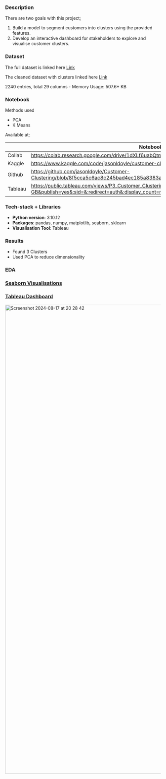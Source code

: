 ### Description

There are two goals with this project;

1. Build a model to segment customers into clusters using the provided features.
2. Develop an interactive dashboard for stakeholders to explore and visualise customer clusters.

### Dataset

The full dataset is linked here [Link](https://github.com/jasonldoyle/Customer-Clustering/blob/8f5cca5c6ac8c245bad4ec185a8383a6028aea1d/Datasets/customer_segmentation.csv)

The cleaned dataset with clusters linked here [Link](https://github.com/jasonldoyle/Customer-Clustering/blob/8f5cca5c6ac8c245bad4ec185a8383a6028aea1d/Datasets/Customer_segmentation_cleaned.csv)

2240 entries, total 29 columns - Memory Usage: 507.6+ KB

### Notebook

Methods used

- PCA
- K Means

Available at;

|  | Notebook |
| --- | --- |
| Collab | https://colab.research.google.com/drive/1dXLf6uabQtm_wddGR9DL5SLIp2VIP6AD?usp=sharing |
| Kaggle | https://www.kaggle.com/code/jasonldoyle/customer-clustering |
| Github | https://github.com/jasonldoyle/Customer-Clustering/blob/8f5cca5c6ac8c245bad4ec185a8383a6028aea1d/Customer_Clustering_Model.ipynb |
| Tableau | https://public.tableau.com/views/P3_Customer_Clustering/SegmentCharacteristics?:language=en-GB&publish=yes&:sid=&:redirect=auth&:display_count=n&:origin=viz_share_link |

### Tech-stack + Libraries

- **Python version**: 3.10.12
- **Packages**: pandas, numpy, matplotlib, seaborn, sklearn
- **Visualisation Tool**: Tableau

### Results

- Found 3 Clusters
- Used PCA to reduce dimensionality

### EDA

### [Seaborn Visualisations](https://github.com/jasonldoyle/Customer-Clustering/tree/8f5cca5c6ac8c245bad4ec185a8383a6028aea1d/EDA)

### [Tableau Dashboard](https://public.tableau.com/views/P3_Customer_Clustering/SegmentCharacteristics?:language=en-GB&publish=yes&:sid=&:redirect=auth&:display_count=n&:origin=viz_share_link)

<img width="1512" alt="Screenshot 2024-08-17 at 20 28 42" src="https://github.com/user-attachments/assets/701cc2ae-d3c2-4054-9326-5e2f9f705ddc">
